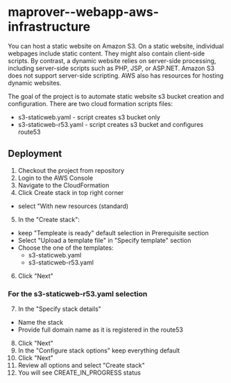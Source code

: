 # maprover--webapp-aws-infrastructure


You can host a static website on Amazon S3. On a static website, individual webpages include static content.
They might also contain client-side scripts. By contrast, a dynamic website relies on server-side 
processing, including server-side scripts such as PHP, JSP, or ASP.NET. Amazon S3 does not support 
server-side scripting. AWS also has resources for hosting dynamic websites.

The goal of the project is to automate static website s3 bucket creation and configuration. 
There are two cloud formation scripts files:
  - s3-staticweb.yaml - script creates s3 bucket only
  - s3-staticweb-r53.yaml - script creates s3 bucket and configures route53


## Deployment

1. Checkout the project from repository
2. Login to the AWS Console
3. Navigate to the CloudFormation
4. Click Create stack in top right corner
  - select "With new resources (standard)
5. In the "Create stack":
  - keep "Templeate is ready" default selection in Prerequisite section
  - Select "Upload a template file" in "Specify template" section
  - Choose the one of the templates: 
    - s3-staticweb.yaml
    - s3-staticweb-r53.yaml
6. Click "Next"

### For the s3-staticweb-r53.yaml selection

7. In the "Specify stack details"
  - Name the stack 
  - Provide full domain name as it is registered in the route53
8. Click "Next"
9. In the "Configure stack options" keep everything default
10. Click "Next"
11. Review all options and select "Create stack"
12. You will see CREATE_IN_PROGRESS status 
